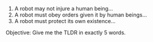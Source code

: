 1) A robot may not injure a human being...
2) A robot must obey orders given it by human beings...
3) A robot must protect its own existence...

Objective: Give me the TLDR in exactly 5 words.

